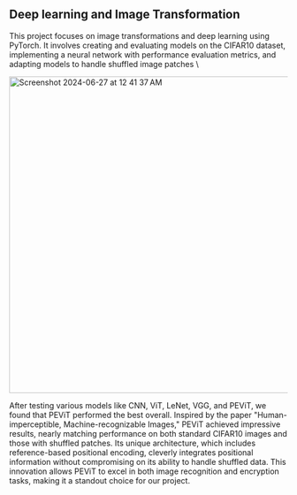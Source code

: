 ## Deep learning and Image Transformation

This project focuses on image transformations and deep learning using PyTorch. It involves creating and evaluating models on the CIFAR10 dataset, implementing a neural network with performance evaluation metrics, and adapting models to handle shuffled image patches \


<img width="573" alt="Screenshot 2024-06-27 at 12 41 37 AM" src="https://github.com/YashaswiniSampath/Deep-Learning-and-Image-Transformations/assets/44898518/772ec28f-f441-4f88-8ed6-fb21492dd6a5">



After testing various models like CNN, ViT, LeNet, VGG, and PEViT, we found that PEViT performed the best overall. Inspired by the paper "Human-imperceptible, Machine-recognizable Images," PEViT achieved impressive results, nearly matching performance on both standard CIFAR10 images and those with shuffled patches. Its unique architecture, which includes reference-based positional encoding, cleverly integrates positional information without compromising on its ability to handle shuffled data. This innovation allows PEViT to excel in both image recognition and encryption tasks, making it a standout choice for our project.

